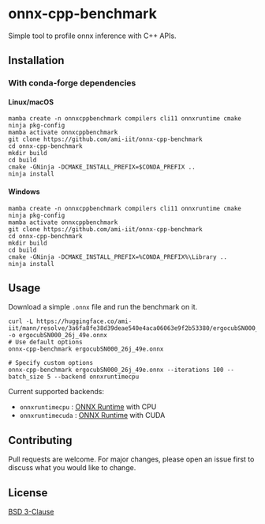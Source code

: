 # onnx-cpp-benchmark

Simple tool to profile onnx inference with C++ APIs.

## Installation

### With conda-forge dependencies

#### Linux/macOS

~~~
mamba create -n onnxcppbenchmark compilers cli11 onnxruntime cmake ninja pkg-config
mamba activate onnxcppbenchmark
git clone https://github.com/ami-iit/onnx-cpp-benchmark
cd onnx-cpp-benchmark
mkdir build
cd build
cmake -GNinja -DCMAKE_INSTALL_PREFIX=$CONDA_PREFIX ..
ninja install
~~~

#### Windows

~~~
mamba create -n onnxcppbenchmark compilers cli11 onnxruntime cmake ninja pkg-config
mamba activate onnxcppbenchmark
git clone https://github.com/ami-iit/onnx-cpp-benchmark
cd onnx-cpp-benchmark
mkdir build
cd build
cmake -GNinja -DCMAKE_INSTALL_PREFIX=%CONDA_PREFIX%\Library ..
ninja install
~~~

## Usage

Download a simple `.onnx` file and run the benchmark on it.

```shell
curl -L https://huggingface.co/ami-iit/mann/resolve/3a6fa8fe38d39deae540e4aca06063e9f2b53380/ergocubSN000_26j_49e.onnx -o ergocubSN000_26j_49e.onnx
# Use default options
onnx-cpp-benchmark ergocubSN000_26j_49e.onnx

# Specify custom options
onnx-cpp-benchmark ergocubSN000_26j_49e.onnx --iterations 100 --batch_size 5 --backend onnxruntimecpu
```

Current supported backends:
* `onnxruntimecpu`  : [ONNX Runtime](https://onnxruntime.ai/) with CPU
* `onnxruntimecuda`  : [ONNX Runtime](https://onnxruntime.ai/) with CUDA


## Contributing

Pull requests are welcome. For major changes, please open an issue first to discuss what you would like to change.

## License

[BSD 3-Clause](https://choosealicense.com/licenses/bsd-3-clause/)

